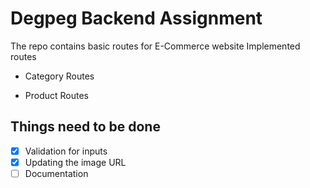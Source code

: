 # Degpeg Backend Assignment

The repo contains basic routes for E-Commerce website
Implemented routes

- Category Routes

- Product Routes

## Things need to be done

- [x] Validation for inputs
- [x] Updating the image URL
- [ ] Documentation
